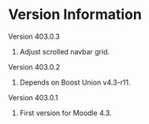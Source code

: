 Version Information
===================

Version 403.0.3
  1. Adjust scrolled navbar grid.

Version 403.0.2
  1. Depends on Boost Union v4.3-r11.

Version 403.0.1
  1. First version for Moodle 4.3.
